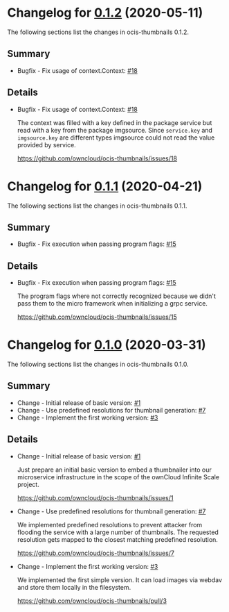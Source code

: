 # Changelog for [0.1.2] (2020-05-11)

The following sections list the changes in ocis-thumbnails 0.1.2.

[0.1.2]: https://github.com/owncloud/ocis-thumbnails/compare/v0.1.1...v0.1.2

## Summary

* Bugfix - Fix usage of context.Context: [#18](https://github.com/owncloud/ocis-thumbnails/issues/18)

## Details

* Bugfix - Fix usage of context.Context: [#18](https://github.com/owncloud/ocis-thumbnails/issues/18)

   The context was filled with a key defined in the package service but read with a key from the
   package imgsource. Since `service.key` and `imgsource.key` are different types imgsource
   could not read the value provided by service.

   https://github.com/owncloud/ocis-thumbnails/issues/18

# Changelog for [0.1.1] (2020-04-21)

The following sections list the changes in ocis-thumbnails 0.1.1.

[0.1.1]: https://github.com/owncloud/ocis-thumbnails/compare/v0.1.0...v0.1.1

## Summary

* Bugfix - Fix execution when passing program flags: [#15](https://github.com/owncloud/ocis-thumbnails/issues/15)

## Details

* Bugfix - Fix execution when passing program flags: [#15](https://github.com/owncloud/ocis-thumbnails/issues/15)

   The program flags where not correctly recognized because we didn't pass them to the micro
   framework when initializing a grpc service.

   https://github.com/owncloud/ocis-thumbnails/issues/15

# Changelog for [0.1.0] (2020-03-31)

The following sections list the changes in ocis-thumbnails 0.1.0.

[0.1.0]: https://github.com/owncloud/ocis-thumbnails/compare/c43f3a33cb0b57d7e25ebc88c138d22e95f88cfe...v0.1.0

## Summary

* Change - Initial release of basic version: [#1](https://github.com/owncloud/ocis-thumbnails/issues/1)
* Change - Use predefined resolutions for thumbnail generation: [#7](https://github.com/owncloud/ocis-thumbnails/issues/7)
* Change - Implement the first working version: [#3](https://github.com/owncloud/ocis-thumbnails/pull/3)

## Details

* Change - Initial release of basic version: [#1](https://github.com/owncloud/ocis-thumbnails/issues/1)

   Just prepare an initial basic version to embed a thumbnailer into our microservice
   infrastructure in the scope of the ownCloud Infinite Scale project.

   https://github.com/owncloud/ocis-thumbnails/issues/1


* Change - Use predefined resolutions for thumbnail generation: [#7](https://github.com/owncloud/ocis-thumbnails/issues/7)

   We implemented predefined resolutions to prevent attacker from flooding the service with a
   large number of thumbnails. The requested resolution gets mapped to the closest matching
   predefined resolution.

   https://github.com/owncloud/ocis-thumbnails/issues/7


* Change - Implement the first working version: [#3](https://github.com/owncloud/ocis-thumbnails/pull/3)

   We implemented the first simple version. It can load images via webdav and store them locally in
   the filesystem.

   https://github.com/owncloud/ocis-thumbnails/pull/3

